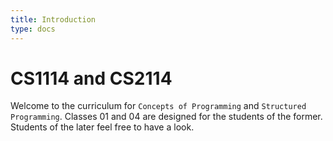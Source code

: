 ```yaml
---
title: Introduction
type: docs
---
```


# CS1114 and CS2114

Welcome to the curriculum for `Concepts of Programming` and `Structured Programming`. Classes 01 and 04 are designed for the students of the former. Students of the later feel free to have a look.